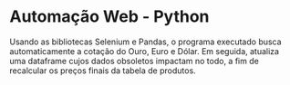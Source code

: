 # Automação Web - Python 

Usando as bibliotecas Selenium e Pandas, o programa executado busca automaticamente a cotação do Ouro, Euro e Dólar. Em seguida, atualiza uma dataframe cujos dados obsoletos impactam
no todo, a fim de recalcular os preços finais da tabela de produtos.

